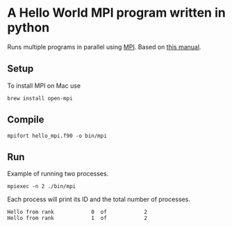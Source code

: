 # A Hello World MPI program written in python

Runs multiple programs in parallel using [MPI](https://en.wikipedia.org/wiki/Message_Passing_Interface). Based on [this manual](https://support.pawsey.org.au/documentation/display/US/Message+Passing+Interface).

## Setup

To install MPI on Mac use

```
brew install open-mpi
```

## Compile

```
mpifort hello_mpi.f90 -o bin/mpi
```

## Run

Example of running two processes.

```
mpiexec -n 2 ./bin/mpi
```

Each process will print its ID and the total number of processes.

```
Hello from rank            0  of            2
Hello from rank            1  of            2
```
